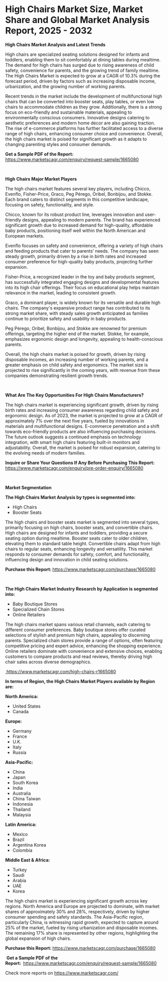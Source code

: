 <p><h1>High Chairs Market Size, Market Share and Global Market Analysis Report, 2025 - 2032</h1></p><p><strong>High Chairs Market Analysis and Latest Trends</strong></p>
<p><p>High chairs are specialized seating solutions designed for infants and toddlers, enabling them to sit comfortably at dining tables during mealtime. The demand for high chairs has surged due to rising awareness of child safety, convenience for parents, and the growing trend of family mealtime. The High Chairs Market is expected to grow at a CAGR of 10.3% during the forecast period, driven by factors such as increasing disposable income, urbanization, and the growing number of working parents. </p><p>Recent trends in the market include the development of multifunctional high chairs that can be converted into booster seats, play tables, or even low chairs to accommodate children as they grow. Additionally, there is a strong focus on eco-friendly and sustainable materials, appealing to environmentally conscious consumers. Innovative designs catering to aesthetic preferences and modern home decor are also gaining traction. The rise of e-commerce platforms has further facilitated access to a diverse range of high chairs, enhancing consumer choice and convenience. Overall, the high chairs market is poised for significant growth as it adapts to changing parenting styles and consumer demands.</p></p>
<p><strong>Get a Sample PDF of the Report:&nbsp;</strong> <a href="https://www.marketscagr.com/enquiry/request-sample/1665080?utm_campaign=3018&utm_medium=2&utm_source=Github&utm_content=ia&utm_term=06032025&utm_id=high-chairs">https://www.marketscagr.com/enquiry/request-sample/1665080</a></p>
<p>&nbsp;</p>
<p><strong>High Chairs Major Market Players</strong></p>
<p><p>The high chairs market features several key players, including Chicco, Evenflo, Fisher-Price, Graco, Peg Pérego, Oribel, Bonbijou, and Stokke. Each brand caters to distinct segments in this competitive landscape, focusing on safety, functionality, and style.</p><p>Chicco, known for its robust product line, leverages innovation and user-friendly designs, appealing to modern parents. The brand has experienced significant growth due to increased demand for high-quality, affordable baby products, positioning itself well within the North American and European markets.</p><p>Evenflo focuses on safety and convenience, offering a variety of high chairs and feeding products that cater to parents’ needs. The company has seen steady growth, primarily driven by a rise in birth rates and increased consumer preference for high-quality baby products, projecting further expansion.</p><p>Fisher-Price, a recognized leader in the toy and baby products segment, has successfully integrated engaging designs and developmental features into its high chair offerings. Their focus on educational play helps maintain relevance in the market, leading to consistent growth.</p><p>Graco, a dominant player, is widely known for its versatile and durable high chairs. The company's expansive product range has contributed to its strong market share, with steady sales growth anticipated as families continue to prioritize safety and usability in baby products.</p><p>Peg Pérego, Oribel, Bonbijou, and Stokke are renowned for premium offerings, targeting the higher end of the market. Stokke, for example, emphasizes ergonomic design and longevity, appealing to health-conscious parents.</p><p>Overall, the high chairs market is poised for growth, driven by rising disposable incomes, an increasing number of working parents, and a greater emphasis on child safety and ergonomics. The market size is projected to rise significantly in the coming years, with revenue from these companies demonstrating resilient growth trends.</p></p>
<p>&nbsp;</p>
<p><strong>What Are The Key Opportunities For High Chairs Manufacturers?</strong></p>
<p><p>The high chairs market is experiencing significant growth, driven by rising birth rates and increasing consumer awareness regarding child safety and ergonomic design. As of 2023, the market is projected to grow at a CAGR of approximately 7% over the next five years, fueled by innovations in materials and multifunctional designs. E-commerce penetration and a shift towards eco-friendly products are also influencing purchasing decisions. The future outlook suggests a continued emphasis on technology integration, with smart high chairs featuring built-in monitors and adjustability. Overall, the market is poised for robust expansion, catering to the evolving needs of modern families.</p></p>
<p><strong>Inquire or Share Your Questions If Any Before Purchasing This Report:</strong> <a href="https://www.marketscagr.com/enquiry/pre-order-enquiry/1665080?utm_campaign=3018&utm_medium=2&utm_source=Github&utm_content=ia&utm_term=06032025&utm_id=high-chairs">https://www.marketscagr.com/enquiry/pre-order-enquiry/1665080</a></p>
<p>&nbsp;</p>
<p><strong>Market Segmentation</strong></p>
<p><strong>The High Chairs Market Analysis by types is segmented into:</strong></p>
<p><ul><li>High Chairs</li><li>Booster Seats</li></ul></p>
<p><p>The high chairs and booster seats market is segmented into several types, primarily focusing on high chairs, booster seats, and convertible chairs. High chairs are designed for infants and toddlers, providing a secure seating option during mealtime. Booster seats cater to older children, elevating them to standard table height. Convertible chairs adapt from high chairs to regular seats, enhancing longevity and versatility. This market responds to consumer demands for safety, comfort, and functionality, influencing design and innovation in child seating solutions.</p></p>
<p><strong>Purchase this Report:&nbsp;</strong><a href="https://www.marketscagr.com/purchase/1665080?utm_campaign=3018&utm_medium=2&utm_source=Github&utm_content=ia&utm_term=06032025&utm_id=high-chairs">https://www.marketscagr.com/purchase/1665080</a></p>
<p>&nbsp;</p>
<p><strong>The High Chairs Market Industry Research by Application is segmented into:</strong></p>
<p><ul><li>Baby Boutique Stores</li><li>Specialized Chain Stores</li><li>Online Retailers</li></ul></p>
<p><p>The high chairs market spans various retail channels, each catering to different consumer preferences. Baby boutique stores offer curated selections of stylish and premium high chairs, appealing to discerning parents. Specialized chain stores provide a range of options, often featuring competitive pricing and expert advice, enhancing the shopping experience. Online retailers dominate with convenience and extensive choices, enabling customers to compare products and read reviews, thereby driving high chair sales across diverse demographics.</p></p>
<p><a href="https://www.marketscagr.com/high-chairs-r1665080?utm_campaign=3018&utm_medium=2&utm_source=Github&utm_content=ia&utm_term=06032025&utm_id=high-chairs">&nbsp;https://www.marketscagr.com/high-chairs-r1665080</a></p>
<p><strong>In terms of Region, the High Chairs Market Players available by Region are:</strong></p>
<p>
    <p> <strong> North America: </strong>
        <ul>
            <li>United States</li>
            <li>Canada</li>
        </ul>
        </p> 
    <p> <strong> Europe: </strong>
        <ul>
            <li>Germany</li>
            <li>France</li>
            <li>U.K.</li>
            <li>Italy</li>
            <li>Russia</li>
        </ul>
        </p> 
    <p> <strong> Asia-Pacific: </strong>
        <ul>
            <li>China</li>
            <li>Japan</li>
            <li>South Korea</li>
            <li>India</li>
            <li>Australia</li>
            <li>China Taiwan</li>
            <li>Indonesia</li>
            <li>Thailand</li>
            <li>Malaysia</li>
        </ul>
        </p> 
    <p> <strong> Latin America: </strong>
        <ul>
            <li>Mexico</li>
            <li>Brazil</li>
            <li>Argentina Korea</li>
            <li>Colombia</li>
        </ul>
        </p> 
    <p> <strong> Middle East & Africa: </strong>
        <ul>
            <li>Turkey</li>
            <li>Saudi</li>
            <li>Arabia</li>
            <li>UAE</li>
            <li>Korea</li>
        </ul>
    </p>
    </p>
<p><p>The high chairs market is experiencing significant growth across key regions. North America and Europe are projected to dominate, with market shares of approximately 30% and 28%, respectively, driven by higher consumer spending and safety standards. The Asia-Pacific region, particularly China, is witnessing rapid growth, expected to capture around 25% of the market, fueled by rising urbanization and disposable incomes. The remaining 17% share is represented by other regions, highlighting the global expansion of high chairs.</p></p>
<p><strong>Purchase this Report: </strong><a href="https://www.marketscagr.com/purchase/1665080?utm_campaign=3018&utm_medium=2&utm_source=Github&utm_content=ia&utm_term=06032025&utm_id=high-chairs">https://www.marketscagr.com/purchase/1665080</a></p>
<p>&nbsp;<strong>Get a Sample PDF of the Report:&nbsp;&nbsp;</strong><a href="https://www.marketscagr.com/enquiry/request-sample/1665080?utm_campaign=3018&utm_medium=2&utm_source=Github&utm_content=ia&utm_term=06032025&utm_id=high-chairs">https://www.marketscagr.com/enquiry/request-sample/1665080</a></p>
<p><strong></strong></p>
<p>Check more reports on <a href="https://www.marketscagr.com/?utm_campaign=3018&utm_medium=2&utm_source=Github&utm_content=ia&utm_term=06032025&utm_id=high-chairs">https://www.marketscagr.com/</a></p>